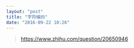 ```yaml
---
layout: "post"
title: "字符编码"
date: "2016-09-22 10:26"
---
```



<!-- more -->



> https://www.zhihu.com/question/20650946
